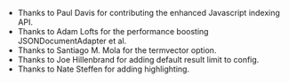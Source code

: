 * Thanks to Paul Davis for contributing the enhanced Javascript indexing API.
* Thanks to Adam Lofts for the performance boosting JSONDocumentAdapter et al.
* Thanks to Santiago M. Mola for the termvector option.
* Thanks to Joe Hillenbrand for adding default result limit to config.
* Thanks to Nate Steffen for adding highlighting.
